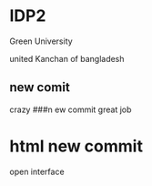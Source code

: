# IDP2
Green University

united Kanchan of bangladesh

## new comit
crazy
###n ew commit
great job

# html new commit
open interface
